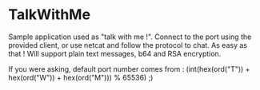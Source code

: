 # TalkWithMe
Sample application used as "talk with me !". Connect to the port using the provided client, or use netcat and follow the protocol to chat. As easy as that ! Will support plain text messages, b64 and RSA encryption.


If you were asking, default port number comes from : (int(hex(ord("T")) + hex(ord("W")) + hex(ord("M"))) % 65536) ;)